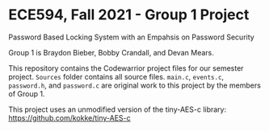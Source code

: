 # ECE594, Fall 2021 - Group 1 Project
Password Based Locking System with an Empahsis on Password Security

Group 1 is Braydon Bieber, Bobby Crandall, and Devan Mears.

This repository contains the Codewarrior project files for our semester project. `Sources` folder contains all source files.
`main.c`, `events.c`, `password.h`, and `password.c` are original work to this project by the members of Group 1.

This project uses an unmodified version of the tiny-AES-c library: https://github.com/kokke/tiny-AES-c
